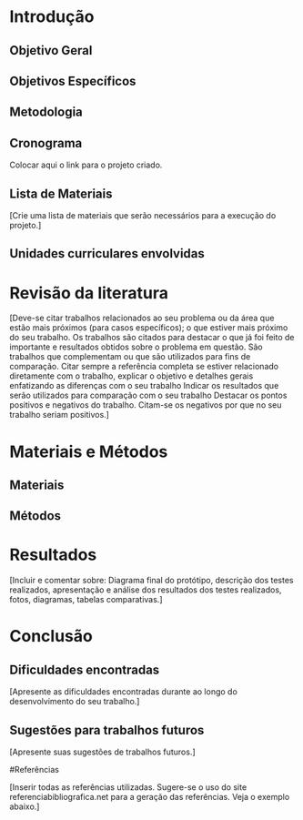 # Introdução

## Objetivo Geral

## Objetivos Específicos

## Metodologia

## Cronograma
Colocar aqui o link para o projeto criado.

## Lista de Materiais

[Crie uma lista de materiais que serão necessários para a execução do projeto.]

## Unidades curriculares envolvidas

# Revisão da literatura

[Deve-se citar trabalhos relacionados ao seu problema ou da área que estão mais próximos (para casos específicos); o que estiver mais próximo do seu trabalho. Os trabalhos são citados para destacar o que já foi feito de importante e resultados obtidos sobre o problema em questão. São trabalhos que complementam ou que são utilizados para fins de comparação. Citar sempre a referência completa se estiver relacionado diretamente com o trabalho, explicar o objetivo e detalhes gerais enfatizando as diferenças com o seu trabalho Indicar os resultados que serão utilizados para comparação com o seu trabalho Destacar os pontos positivos e negativos do trabalho. Citam-se os negativos por que no seu trabalho seriam positivos.]

# Materiais e Métodos

## Materiais

## Métodos

# Resultados

[Incluir e comentar sobre: Diagrama final do protótipo, descrição dos testes realizados, apresentação e análise dos resultados dos testes realizados, fotos, diagramas, tabelas comparativas.]

# Conclusão



## Dificuldades encontradas

[Apresente as dificuldades encontradas durante ao longo do desenvolvimento do seu trabalho.]

## Sugestões para trabalhos futuros

[Apresente suas sugestões de trabalhos futuros.]

#Referências

[Inserir todas as referências utilizadas. Sugere-se o uso do site referenciabibliografica.net para a geração das referências. Veja o exemplo abaixo.]
